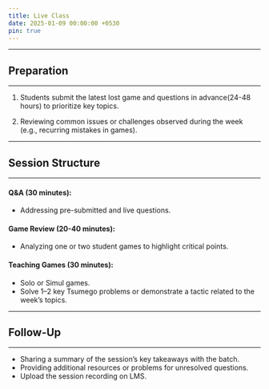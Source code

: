 ```yaml
---
title: Live Class
date: 2025-01-09 00:00:00 +0530
pin: true
---
```


--- 

## Preparation

---

1. Students submit the latest lost game and questions in advance(24-48 hours) to prioritize key topics.

2. Reviewing common issues or challenges observed during the week (e.g., recurring mistakes in games).

---

## Session Structure

---

#### Q&A (30 minutes):

- Addressing pre-submitted and live questions.

#### Game Review (20-40 minutes):

- Analyzing one or two student games to highlight critical points.

#### Teaching Games (30 minutes):

- Solo or Simul games.
- Solve 1–2 key Tsumego problems or demonstrate a tactic related to the week’s topics.

---

## Follow-Up

---

- Sharing a summary of the session’s key takeaways with the batch.
- Providing additional resources or problems for unresolved questions.
- Upload the session recording on LMS.